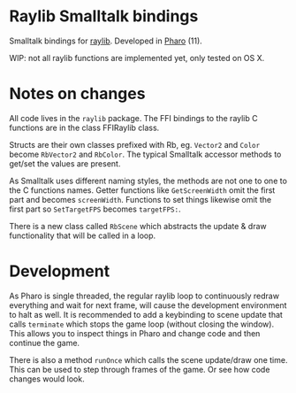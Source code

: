 # Raylib Smalltalk bindings

Smalltalk bindings for [raylib](https://www.raylib.com).
Developed in [Pharo](https://pharo.org) (11).

WIP: not all raylib functions are implemented yet, only tested on OS X.

# Notes on changes

All code lives in the `raylib` package.
The FFI bindings to the raylib C functions are in the class FFIRaylib class.

Structs are their own classes prefixed with Rb, eg. `Vector2` and `Color` become `RbVector2` and `RbColor`.
The typical Smalltalk accessor methods to get/set the values are present.

As Smalltalk uses different naming styles, the methods are not one to one to the C functions names.
Getter functions like `GetScreenWidth` omit the first part and becomes `screenWidth`. 
Functions to set things likewise omit the first part so `SetTargetFPS` becomes `targetFPS:`.

There is a new class called `RbScene` which abstracts the update & draw functionality that will be called
in a loop.

# Development

As Pharo is single threaded, the regular raylib loop to continuously redraw everything and wait for next frame,
will cause the development environment to halt as well. It is recommended to add a keybinding to scene update
that calls `terminate` which stops the game loop (without closing the window). This allows you to inspect things
in Pharo and change code and then continue the game.

There is also a method `runOnce` which calls the scene update/draw one time. This can be used to step through
frames of the game. Or see how code changes would look.

